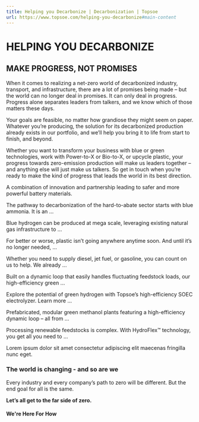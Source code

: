 ```yaml
---
title: Helping you Decarbonize | Decarbonization | Topsoe
url: https://www.topsoe.com/helping-you-decarbonize#main-content
---
```


# HELPING YOU DECARBONIZE

## MAKE PROGRESS, NOT PROMISES

When it comes to realizing a net-zero world of decarbonized industry, transport, and infrastructure, there are a lot of promises being made – but the world can no longer deal in promises. It can only deal in progress. Progress alone separates leaders from talkers, and we know which of those matters these days.

Your goals are feasible, no matter how grandiose they might seem on paper. Whatever you’re producing, the solution for its decarbonized production already exists in our portfolio, and we’ll help you bring it to life from start to finish, and beyond.

Whether you want to transform your business with blue or green technologies, work with Power-to-X or Bio-to-X, or upcycle plastic, your progress towards zero-emission production will make us leaders together – and anything else will just make us talkers. So get in touch when you’re ready to make the kind of progress that leads the world in its best direction.

A combination of innovation and partnership leading to safer and more powerful battery materials.

The pathway to decarbonization of the hard-to-abate sector starts with blue ammonia. It is an ...

Blue hydrogen can be produced at mega scale, leveraging existing natural gas infrastructure to ...

For better or worse, plastic isn’t going anywhere anytime soon. And until it’s no longer needed, ...

Whether you need to supply diesel, jet fuel, or gasoline, you can count on us to help. We already ...

Built on a dynamic loop that easily handles fluctuating feedstock loads, our high-efficiency green ...

Explore the potential of green hydrogen with Topsoe’s high-efficiency SOEC electrolyzer. Learn more ...

Prefabricated, modular green methanol plants featuring a high-efficiency dynamic loop – all from ...

Processing renewable feedstocks is complex. With HydroFlex™ technology, you get all you need to ...

Lorem ipsum dolor sit amet consectetur adipiscing elit maecenas fringilla nunc eget.

### The world is changing - and so are we

Every industry and every company’s path to zero will be different. But the end goal for all is the same.

**Let’s all get to the far side of zero.**

#### We're Here For How